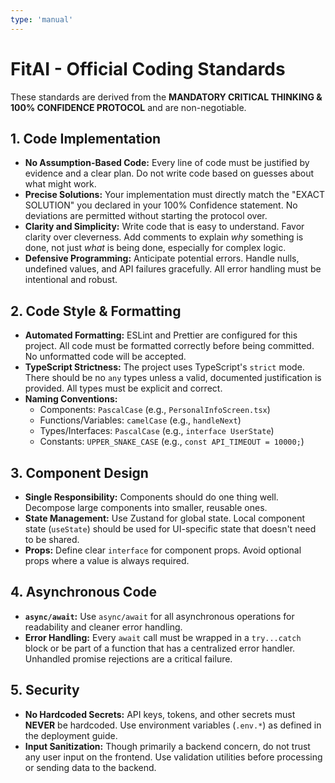 ```yaml
---
type: 'manual'
---
```


# FitAI - Official Coding Standards

These standards are derived from the **MANDATORY CRITICAL THINKING & 100% CONFIDENCE PROTOCOL** and are non-negotiable.

## 1. Code Implementation

- **No Assumption-Based Code:** Every line of code must be justified by evidence and a clear plan. Do not write code based on guesses about what might work.
- **Precise Solutions:** Your implementation must directly match the "EXACT SOLUTION" you declared in your 100% Confidence statement. No deviations are permitted without starting the protocol over.
- **Clarity and Simplicity:** Write code that is easy to understand. Favor clarity over cleverness. Add comments to explain _why_ something is done, not just _what_ is being done, especially for complex logic.
- **Defensive Programming:** Anticipate potential errors. Handle nulls, undefined values, and API failures gracefully. All error handling must be intentional and robust.

## 2. Code Style & Formatting

- **Automated Formatting:** ESLint and Prettier are configured for this project. All code must be formatted correctly before being committed. No unformatted code will be accepted.
- **TypeScript Strictness:** The project uses TypeScript's `strict` mode. There should be no `any` types unless a valid, documented justification is provided. All types must be explicit and correct.
- **Naming Conventions:**
  - Components: `PascalCase` (e.g., `PersonalInfoScreen.tsx`)
  - Functions/Variables: `camelCase` (e.g., `handleNext`)
  - Types/Interfaces: `PascalCase` (e.g., `interface UserState`)
  - Constants: `UPPER_SNAKE_CASE` (e.g., `const API_TIMEOUT = 10000;`)

## 3. Component Design

- **Single Responsibility:** Components should do one thing well. Decompose large components into smaller, reusable ones.
- **State Management:** Use Zustand for global state. Local component state (`useState`) should be used for UI-specific state that doesn't need to be shared.
- **Props:** Define clear `interface` for component props. Avoid optional props where a value is always required.

## 4. Asynchronous Code

- **`async/await`:** Use `async/await` for all asynchronous operations for readability and cleaner error handling.
- **Error Handling:** Every `await` call must be wrapped in a `try...catch` block or be part of a function that has a centralized error handler. Unhandled promise rejections are a critical failure.

## 5. Security

- **No Hardcoded Secrets:** API keys, tokens, and other secrets must **NEVER** be hardcoded. Use environment variables (`.env.*`) as defined in the deployment guide.
- **Input Sanitization:** Though primarily a backend concern, do not trust any user input on the frontend. Use validation utilities before processing or sending data to the backend.
